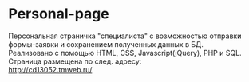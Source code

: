 # Personal-page
Персональная страничка "специалиста" с возможностью отправки формы-заявки и сохранением полученных данных в БД.</br>
Реализовано с помощью HTML, CSS, Javascript(jQuery), PHP и SQL.</br>
Страница размещена по след. адресу: </br>
http://cd13052.tmweb.ru/

